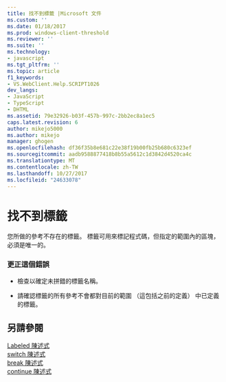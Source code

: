 ```yaml
---
title: 找不到標籤 |Microsoft 文件
ms.custom: ''
ms.date: 01/18/2017
ms.prod: windows-client-threshold
ms.reviewer: ''
ms.suite: ''
ms.technology:
- javascript
ms.tgt_pltfrm: ''
ms.topic: article
f1_keywords:
- VS.WebClient.Help.SCRIPT1026
dev_langs:
- JavaScript
- TypeScript
- DHTML
ms.assetid: 79e32926-b03f-457b-997c-2bb2ec8a1ec5
caps.latest.revision: 6
author: mikejo5000
ms.author: mikejo
manager: ghogen
ms.openlocfilehash: df36f35b8e681c22e38f19b00fb25b680c6323ef
ms.sourcegitcommit: aadb9588877418b8b55a5612c1d3842d4520ca4c
ms.translationtype: MT
ms.contentlocale: zh-TW
ms.lasthandoff: 10/27/2017
ms.locfileid: "24633078"
---
```

# <a name="label-not-found"></a>找不到標籤
您所做的參考不存在的標籤。 標籤可用來標記程式碼，但指定的範圍內的區塊，必須是唯一的。  
  
### <a name="to-correct-this-error"></a>更正這個錯誤  
  
-   檢查以確定未拼錯的標籤名稱。  
  
-   請確認標籤的所有參考不會都對目前的範圍 （這包括之前的定義） 中已定義的標籤。  
  
## <a name="see-also"></a>另請參閱  
 [Labeled 陳述式](../../javascript/reference/labeled-statement-javascript.md)   
 [switch 陳述式](../../javascript/reference/switch-statement-javascript.md)   
 [break 陳述式](../../javascript/reference/break-statement-javascript.md)   
 [continue 陳述式](../../javascript/reference/continue-statement-javascript.md)